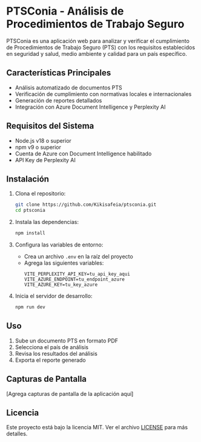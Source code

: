 # PTSConia - Análisis de Procedimientos de Trabajo Seguro

PTSConia es una aplicación web para analizar y verificar el cumplimiento de Procedimientos de Trabajo Seguro (PTS) con los requisitos establecidos en seguridad y salud, medio ambiente y calidad para un país específico.

## Características Principales
- Análisis automatizado de documentos PTS
- Verificación de cumplimiento con normativas locales e internacionales
- Generación de reportes detallados
- Integración con Azure Document Intelligence y Perplexity AI

## Requisitos del Sistema
- Node.js v18 o superior
- npm v9 o superior
- Cuenta de Azure con Document Intelligence habilitado
- API Key de Perplexity AI

## Instalación

1. Clona el repositorio:
   ```bash
   git clone https://github.com/Kikisafeia/ptsconia.git
   cd ptsconia
   ```

2. Instala las dependencias:
   ```bash
   npm install
   ```

3. Configura las variables de entorno:
   - Crea un archivo `.env` en la raíz del proyecto
   - Agrega las siguientes variables:
     ```
     VITE_PERPLEXITY_API_KEY=tu_api_key_aqui
     VITE_AZURE_ENDPOINT=tu_endpoint_azure
     VITE_AZURE_KEY=tu_key_azure
     ```

4. Inicia el servidor de desarrollo:
   ```bash
   npm run dev
   ```

## Uso

1. Sube un documento PTS en formato PDF
2. Selecciona el país de análisis
3. Revisa los resultados del análisis
4. Exporta el reporte generado

## Capturas de Pantalla

[Agrega capturas de pantalla de la aplicación aquí]

## Licencia

Este proyecto está bajo la licencia MIT. Ver el archivo [LICENSE](LICENSE) para más detalles.
